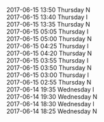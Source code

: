 2017-06-15 13:50 Thursday  N  
2017-06-15 13:40 Thursday  I  
2017-06-15 13:35 Thursday  N  
2017-06-15 05:05 Thursday  I  
2017-06-15 05:00 Thursday  N  
2017-06-15 04:25 Thursday  I  
2017-06-15 04:20 Thursday  N  
2017-06-15 03:55 Thursday  I  
2017-06-15 03:50 Thursday  N  
2017-06-15 03:00 Thursday  I  
2017-06-15 02:55 Thursday  N  
2017-06-14 19:35 Wednesday  I  
2017-06-14 19:30 Wednesday  N  
2017-06-14 18:30 Wednesday  I  
2017-06-14 18:25 Wednesday  N  
